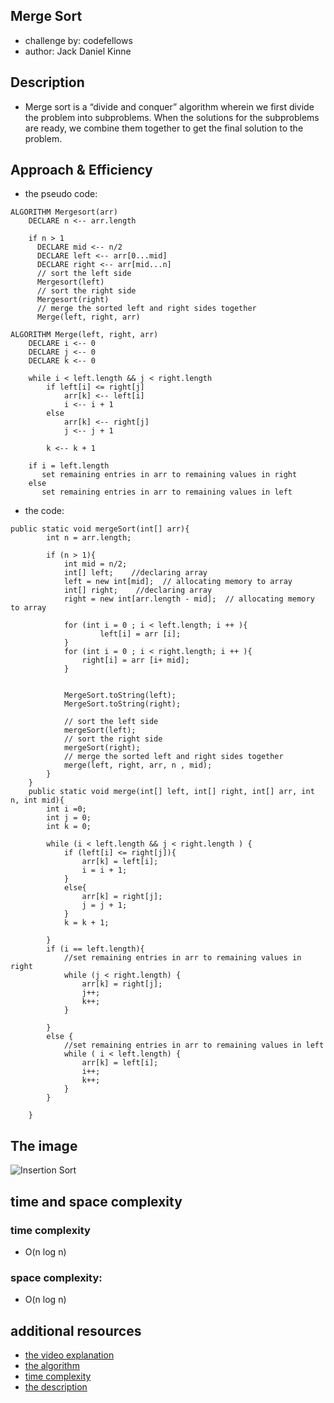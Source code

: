 ## Merge Sort
- challenge by: codefellows
- author: Jack Daniel Kinne

## Description
- Merge sort is a “divide and conquer” algorithm wherein we first divide the problem into subproblems. When the solutions for the subproblems are ready, we combine them together to get the final solution to the problem.

## Approach & Efficiency
- the pseudo code:
```
ALGORITHM Mergesort(arr)
    DECLARE n <-- arr.length
           
    if n > 1
      DECLARE mid <-- n/2
      DECLARE left <-- arr[0...mid]
      DECLARE right <-- arr[mid...n]
      // sort the left side
      Mergesort(left)
      // sort the right side
      Mergesort(right)
      // merge the sorted left and right sides together
      Merge(left, right, arr)

ALGORITHM Merge(left, right, arr)
    DECLARE i <-- 0
    DECLARE j <-- 0
    DECLARE k <-- 0

    while i < left.length && j < right.length
        if left[i] <= right[j]
            arr[k] <-- left[i]
            i <-- i + 1
        else
            arr[k] <-- right[j]
            j <-- j + 1
            
        k <-- k + 1

    if i = left.length
       set remaining entries in arr to remaining values in right
    else
       set remaining entries in arr to remaining values in left
```

- the code:
```$xslt
public static void mergeSort(int[] arr){
        int n = arr.length;

        if (n > 1){
            int mid = n/2;
            int[] left;    //declaring array
            left = new int[mid];  // allocating memory to array
            int[] right;    //declaring array
            right = new int[arr.length - mid];  // allocating memory to array

            for (int i = 0 ; i < left.length; i ++ ){
                    left[i] = arr [i];
            }
            for (int i = 0 ; i < right.length; i ++ ){
                right[i] = arr [i+ mid];
            }


            MergeSort.toString(left);
            MergeSort.toString(right);

            // sort the left side
            mergeSort(left);
            // sort the right side
            mergeSort(right);
            // merge the sorted left and right sides together
            merge(left, right, arr, n , mid);
        }
    }
    public static void merge(int[] left, int[] right, int[] arr, int n, int mid){
        int i =0;
        int j = 0;
        int k = 0;

        while (i < left.length && j < right.length ) {
            if (left[i] <= right[j]){
                arr[k] = left[i];
                i = i + 1;
            }
            else{
                arr[k] = right[j];
                j = j + 1;
            }
            k = k + 1;

        }
        if (i == left.length){
            //set remaining entries in arr to remaining values in right
            while (j < right.length) {
                arr[k] = right[j];
                j++;
                k++;
            }

        }
        else {
            //set remaining entries in arr to remaining values in left
            while ( i < left.length) {
                arr[k] = left[i];
                i++;
                k++;
            }
        }

    }
```
## The image
![Insertion Sort](/assets/merge-sort.png)

## time and space complexity

### time complexity
- O(n log n) 

### space complexity: 
- O(n log n) 

## additional resources
- [the video explanation](https://www.youtube.com/watch?v=iMT7gTPpaqw)
- [the algorithm](https://www.baeldung.com/java-merge-sort)
- [time complexity](https://www.baeldung.com/java-merge-sort)
- [the description](https://www.geeksforgeeks.org/merge-sort/)
